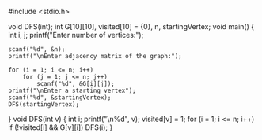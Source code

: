 #include <stdio.h>

void DFS(int);
int G[10][10], visited[10] = {0}, n, startingVertex;
void main()
{
    int i, j;
    printf("Enter number of vertices:");

    scanf("%d", &n);
    printf("\nEnter adjacency matrix of the graph:");

    for (i = 1; i <= n; i++)
        for (j = 1; j <= n; j++)
            scanf("%d", &G[i][j]);
    printf("\nEnter a starting vertex");
    scanf("%d", &startingVertex);
    DFS(startingVertex);
}
void DFS(int v)
{
    int i;
    printf("\n%d", v);
    visited[v] = 1;
    for (i = 1; i <= n; i++)
        if (!visited[i] && G[v][i])
            DFS(i);
}
